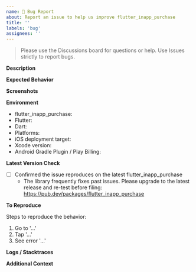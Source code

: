 ```yaml
---
name: 🐛 Bug Report
about: Report an issue to help us improve flutter_inapp_purchase
title: ''
labels: 'bug'
assignees: ''
---
```


> Please use the Discussions board for questions or help. Use Issues strictly to report bugs.

**Description**

<!-- A clear and concise description of the problem. -->

**Expected Behavior**

<!-- What you expected to happen. -->

**Screenshots**

<!-- Optional: screenshots to help explain the problem. -->

**Environment**

- flutter_inapp_purchase: <!-- e.g., 6.5.3 -->
- Flutter: <!-- flutter --version -->
- Dart: <!-- dart --version (optional) -->
- Platforms: <!-- iOS / Android; emulator/simulator or real device -->
- iOS deployment target: <!-- e.g., 15.0 -->
- Xcode version: <!-- e.g., 15.4 -->
- Android Gradle Plugin / Play Billing: <!-- optional -->

**Latest Version Check**

- [ ] Confirmed the issue reproduces on the latest flutter_inapp_purchase
  - The library frequently fixes past issues. Please upgrade to the latest release and re-test before filing: https://pub.dev/packages/flutter_inapp_purchase

**To Reproduce**

Steps to reproduce the behavior:
1. Go to '...'
2. Tap '...'
3. See error '...'

**Logs / Stacktraces**

<!-- Optional: Paste relevant logs/stacktraces. Redact sensitive data. -->

**Additional Context**

<!-- Optional: Add any other context about the problem here. -->

